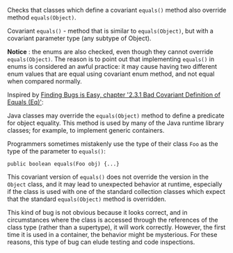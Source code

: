 Checks that classes which define a covariant `equals()` method
also override method `equals(Object)`.

Covariant `equals()` - method that is similar to `equals(Object)`,
but with a covariant parameter type (any subtype of Object).

**Notice** : the enums are also checked, even
though they cannot override `equals(Object)`. The reason is
to point out that implementing `equals()` in enums is considered an
awful practice: it may cause having two different enum values that are equal using
covariant enum method, and not equal when compared normally.

Inspired by [Finding Bugs is Easy, chapter '2.3.1 Bad Covariant Definition of Equals (Eq)'](https://cs.nyu.edu/~lharris/papers/findbugsPaper.pdf):

Java classes may override the `equals(Object)` method to define
a predicate for object equality. This method is used by many of the Java runtime
library classes; for example, to implement generic containers.

Programmers sometimes mistakenly use the type of their class `Foo`
as the type of the parameter to `equals()`:


    public boolean equals(Foo obj) {...}
            
This covariant version of `equals()` does not override the version in the
`Object` class, and it may lead to unexpected behavior at runtime,
especially if the class is used with one of the standard collection classes
which expect that the standard `equals(Object)` method is overridden.

This kind of bug is not obvious because it looks correct, and in circumstances where
the class is accessed through the references of the class type (rather than a supertype),
it will work correctly. However, the first time it is used in a container,
the behavior might be mysterious. For these reasons, this type of bug can elude
testing and code inspections.
